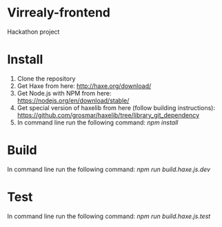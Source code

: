 # Virrealy-frontend
Hackathon project

# Install
1. Clone the repository
2. Get Haxe from here: http://haxe.org/download/
3. Get Node.js with NPM from here: https://nodejs.org/en/download/stable/ 
4. Get special version of haxelib from here (follow building instructions): https://github.com/grosmar/haxelib/tree/library_git_dependency
5. In command line run the following command: *npm install*

# Build
In command line run the following command: *npm run build.haxe.js.dev*

# Test
In command line run the following command: *npm run build.haxe.js.test*
